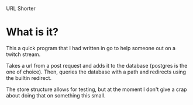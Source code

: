 URL Shorter

# What is it?
This a quick program that I had written in go to help someone out on a twitch stream.

Takes a url from a post request and adds it to the database (postgres is the one of choice). Then, queries the database with a path and redirects using
the builtin redirect.

The store structure allows for testing, but at the moment I don't give a crap about doing that on something this small.